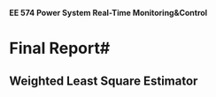 **EE 574 Power System Real-Time Monitoring&Control**
# Final Report#
## Weighted Least Square Estimator ##
####  ####